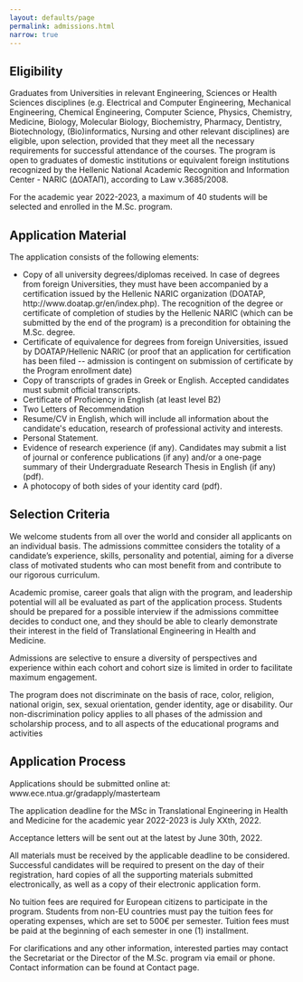 ```yaml
---
layout: defaults/page
permalink: admissions.html
narrow: true
---
```


<div class="container">
    <div class="row">
        <h2>Eligibility</h2>
        <p>
            Graduates from Universities in relevant Engineering, Sciences or Health Sciences disciplines (e.g. Electrical and Computer
            Engineering, Mechanical Engineering, Chemical Engineering, Computer Science, Physics, Chemistry, Medicine, Biology,
            Molecular Biology, Biochemistry, Pharmacy, Dentistry, Biotechnology, (Bio)informatics, Nursing and other relevant disciplines)
            are eligible, upon selection, provided that they meet all the necessary requirements for successful attendance of the courses.
            The program is open to graduates of domestic institutions or equivalent foreign institutions recognized by the Hellenic
            National Academic Recognition and Information Center - NARIC (ΔΟΑΤΑΠ), according to Law ν.3685/2008.
        </p>
        <p>
            For the academic year 2022-2023, a maximum of 40 students will be selected and enrolled in the M.Sc. program.
        </p>
    </div>
    <div class="row">
        <h2 >Application Material</h2>
        <label class="col-12 pl-0">The application consists of the following elements:</label>
        <ul>
            <li>
                Copy of all university degrees/diplomas received.
                In case of degrees from foreign Universities, they must have been accompanied by a certification issued by the Hellenic
                NARIC organization (DOATAP, http://www.doatap.gr/en/index.php). The recognition of the degree or certificate of completion
                of studies by the Hellenic NARIC (which can be submitted by the end of the program) is a precondition for obtaining the M.Sc.
                degree.
            </li>
            <li>
                Certificate of equivalence for degrees from foreign Universities, issued by DOATAP/Hellenic NARIC (or proof that an
                application for certification has been filed -- admission is contingent on submission of certificate by the Program
                enrollment date)
            </li>
            <li>
                Copy of transcripts of grades in Greek or English. Accepted candidates must submit official transcripts.
            </li>
            <li>
                Certificate of Proficiency in English (at least level B2)
            </li>
            <li>
                Two Letters of Recommendation
            </li>
            <li>
                Resume/CV in English, which will include all information about the candidate's education, research of professional activity
                and interests.
            </li>
            <li>
                Personal Statement.
            </li>
            <li>
                Evidence of research experience (if any). Candidates may submit a list of journal or conference publications (if any) and/or
                a one-page summary of their Undergraduate Research Thesis in English (if any) (pdf).
            </li>
            <li>
                A photocopy of both sides of your identity card (pdf).
            </li>
        </ul>
    </div>
    <div class="row">
        <h2>Selection Criteria</h2>
        <p>
            We welcome students from all over the world and consider all applicants on an individual basis. The admissions committee
            considers the totality of a candidate’s experience, skills, personality and potential, aiming for a diverse class of motivated
            students who can most benefit from and contribute to our rigorous curriculum.
        </p>
        <p>
            Academic promise, career goals that align with the program, and leadership potential will all be evaluated as part of the
            application process. Students should be prepared for a possible interview if the admissions committee decides to conduct
            one, and they should be able to clearly demonstrate their interest in the field of Translational Engineering in Health and
            Medicine.
        </p>
        <p>
            Admissions are selective to ensure a diversity of perspectives and experience within each cohort and cohort size is limited in
            order to facilitate maximum engagement.
        </p>
        <p>
            The program does not discriminate on the basis of race, color, religion, national origin, sex, sexual orientation, gender identity,
            age or disability. Our non-discrimination policy applies to all phases of the admission and scholarship process, and to all
            aspects of the educational programs and activities
        </p>
    </div>
    <div class="row">
        <h2>Application Process</h2>
        <p>
            Applications should be submitted online at: www.ece.ntua.gr/gradapply/masterteam
        </p>
        <p>
            The application deadline for the MSc in Translational Engineering in Health and Medicine for the academic year 2022-2023 is
            July XXth, 2022.
        </p>
        <p>
            Acceptance letters will be sent out at the latest by June 30th, 2022.
        </p>
        <p>
            All materials must be received by the applicable deadline to be considered. Successful candidates will be required to present
            on the day of their registration, hard copies of all the supporting materials submitted electronically, as well as a copy of their
            electronic application form.
        </p>
        <p>
            No tuition fees are required for European citizens to participate in the program. Students from non-EU countries must pay the
            tuition fees for operating expenses, which are set to 500€ per semester. Tuition fees must be paid at the beginning of each
            semester in one (1) installment.
        </p>
        <p>
            For clarifications and any other information, interested parties may contact the Secretariat or the Director of the M.Sc.
            program via email or phone. Contact information can be found at Contact page.
        </p>
    </div>

</div>